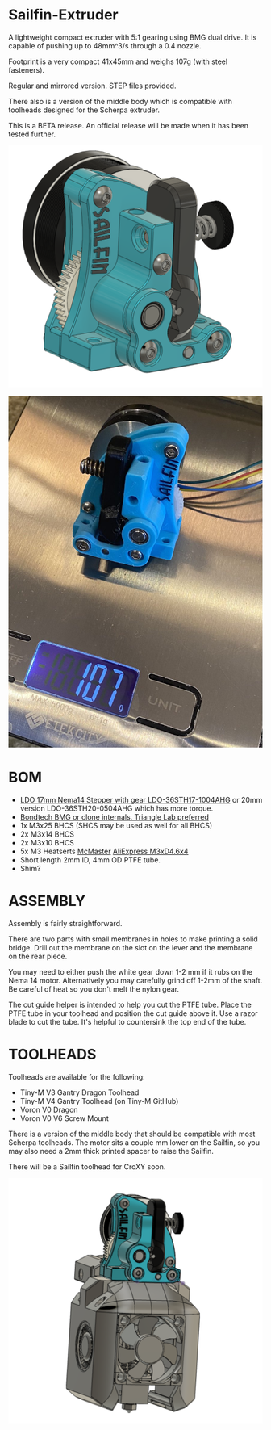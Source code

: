 # Sailfin-Extruder
A lightweight compact extruder with 5:1 gearing using BMG dual drive.   It is capable of pushing up to 48mm^3/s through a 0.4 nozzle.

Footprint is a very compact 41x45mm and weighs 107g (with steel fasteners).

Regular and mirrored version.   STEP files provided.  

There also is a version of the middle body which is compatible with toolheads designed for the Scherpa extruder.

This is a BETA release.  An official release will be made when it has been tested further.

![Sailfin](https://github.com/CroXY3D/Sailfin-Extruder/blob/main/images/sailfin_large.png)

![Sailfin Scale](https://github.com/CroXY3D/Sailfin-Extruder/blob/main/images/sailfin_scale.jpg)


# BOM
* [LDO 17mm Nema14 Stepper with gear LDO-36STH17-1004AHG](https://www.printedsolid.com/products/ldo-nema-14-motor-ldo-36sth17-1004ahg?variant=32690500370517) or 20mm version LDO-36STH20-0504AHG which has more torque.
* [Bondtech BMG or clone internals.  Triangle Lab preferred](https://www.aliexpress.com/item/4000021186440.html)
* 1x M3x25 BHCS (SHCS may be used as well for all BHCS)
* 2x M3x14 BHCS
* 2x M3x10 BHCS
* 5x M3 Heatserts [McMaster](https://www.mcmaster.com/94459A130/) [AliExpress M3xD4.6x4](https://www.aliexpress.com/item/4000232858343.html)
* Short length 2mm ID, 4mm OD PTFE tube.
* Shim?

# ASSEMBLY
Assembly is fairly straightforward.  

There are two parts with small membranes in holes to make printing a solid bridge.  Drill out the membrane on the slot on the lever and the membrane on the rear piece.

You may need to either push the white gear down 1-2 mm if it rubs on the Nema 14 motor.  Alternatively you may carefully grind off 1-2mm of the shaft.  Be careful of heat so you don't melt the nylon gear.

The cut guide helper is intended to help you cut the PTFE tube.   Place the PTFE tube in your toolhead and position the cut guide above it.  Use a razor blade to cut the tube.  It's helpful to countersink the top end of the tube.

# TOOLHEADS

Toolheads are available for the following:
* Tiny-M V3 Gantry Dragon Toolhead
* Tiny-M V4 Gantry Toolhead (on Tiny-M GitHub)
* Voron V0 Dragon
* Voron V0 V6 Screw Mount

There is a version of the middle body that should be compatible with most Scherpa toolheads.  The motor sits a couple mm lower on the Sailfin, so you may also need a 2mm thick printed spacer to raise the Sailfin.

There will be a Sailfin toolhead for CroXY soon.   

![Tiny-M Toolhead](https://github.com/CroXY3D/Sailfin-Extruder/blob/main/images/tiny_m_dragon.png)

